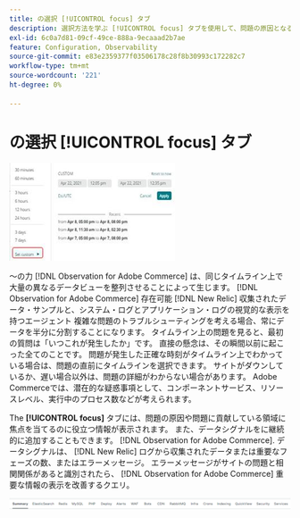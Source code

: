 ```yaml
---
title: の選択 [!UICONTROL focus] タブ
description: 選択方法を学ぶ [!UICONTROL focus] タブを使用して、問題の原因となる領域を確認します。
exl-id: 6c0a7d81-09cf-49ce-888a-9ecaaad2b7ae
feature: Configuration, Observability
source-git-commit: e83e2359377f03506178c28f8b30993c172282c7
workflow-type: tm+mt
source-wordcount: '221'
ht-degree: 0%

---
```


# の選択 [!UICONTROL focus] タブ

![フォーカスタブの選択](../../assets/tools/observation-for-adobe-commerce/choosing-the-focus-tabs-1.jpg)

～の力 [!DNL Observation for Adobe Commerce] は、同じタイムライン上で大量の異なるデータビューを整列させることによって生じます。 [!DNL Observation for Adobe Commerce] 存在可能 [!DNL New Relic] 収集されたデータ・サンプルと、システム・ログとアプリケーション・ログの視覚的な表示を持つエージェント 複雑な問題のトラブルシューティングを考える場合、常にデータを半分に分割することになります。 タイムライン上の問題を見ると、最初の質問は「いつこれが発生したか」です。 直接の懸念は、その瞬間以前に起こった全てのことです。 問題が発生した正確な時刻がタイムライン上でわかっている場合は、問題の直前にタイムラインを選択できます。 サイトがダウンしているか、遅い場合以外は、問題の詳細がわからない場合があります。 Adobe Commerceでは、潜在的な疑惑事項として、コンポーネントサービス、リソースレベル、実行中のプロセス数などが考えられます。

The **[!UICONTROL focus]** タブには、問題の原因や問題に貢献している領域に焦点を当てるのに役立つ情報が表示されます。 また、データシグナルをに継続的に追加することもできます。 [!DNL Observation for Adobe Commerce]. データシグナルは、 [!DNL New Relic] ログから収集されたデータまたは重要なフェーズの数、またはエラーメッセージ。 エラーメッセージがサイトの問題と相関関係があると識別されたら、 [!DNL Observation for Adobe Commerce] 重要な情報の表示を改善するクエリ。

![フォーカスタブの選択](../../assets/tools/observation-for-adobe-commerce/choosing-the-focus-tabs-2.jpeg)
